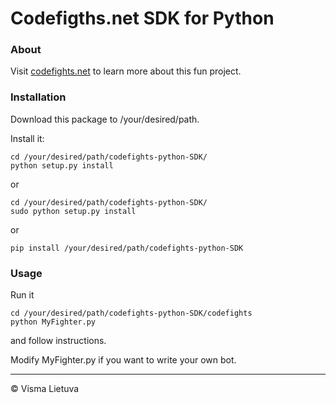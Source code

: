 # Codefigths.net SDK for Python

### About
Visit [codefights.net](http://www.codefights.net/) to learn more about this fun project.

### Installation
Download this package to /your/desired/path.

Install it:
```
cd /your/desired/path/codefights-python-SDK/
python setup.py install
```
or
```
cd /your/desired/path/codefights-python-SDK/
sudo python setup.py install
```
or
```
pip install /your/desired/path/codefights-python-SDK
```

### Usage
Run it
```
cd /your/desired/path/codefights-python-SDK/codefights
python MyFighter.py
```
and follow instructions.

Modify MyFighter.py if you want to write your own bot.

---
©  Visma Lietuva
